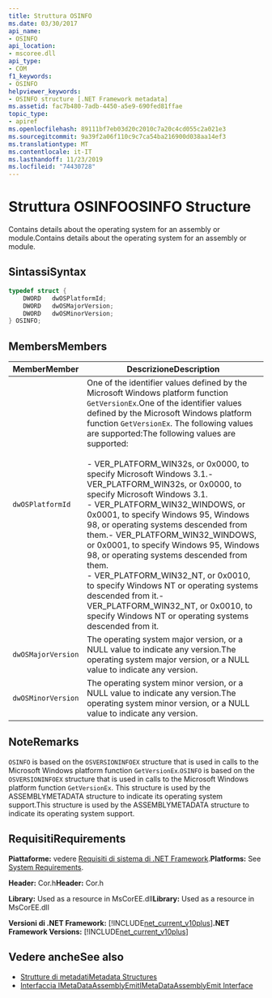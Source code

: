 ```yaml
---
title: Struttura OSINFO
ms.date: 03/30/2017
api_name:
- OSINFO
api_location:
- mscoree.dll
api_type:
- COM
f1_keywords:
- OSINFO
helpviewer_keywords:
- OSINFO structure [.NET Framework metadata]
ms.assetid: fac7b480-7adb-4450-a5e9-690fed81ffae
topic_type:
- apiref
ms.openlocfilehash: 89111bf7eb03d20c2010c7a20c4cd055c2a021e3
ms.sourcegitcommit: 9a39f2a06f110c9c7ca54ba216900d038aa14ef3
ms.translationtype: MT
ms.contentlocale: it-IT
ms.lasthandoff: 11/23/2019
ms.locfileid: "74430728"
---
```

# <a name="osinfo-structure"></a><span data-ttu-id="77c64-102">Struttura OSINFO</span><span class="sxs-lookup"><span data-stu-id="77c64-102">OSINFO Structure</span></span>
<span data-ttu-id="77c64-103">Contains details about the operating system for an assembly or module.</span><span class="sxs-lookup"><span data-stu-id="77c64-103">Contains details about the operating system for an assembly or module.</span></span>  
  
## <a name="syntax"></a><span data-ttu-id="77c64-104">Sintassi</span><span class="sxs-lookup"><span data-stu-id="77c64-104">Syntax</span></span>  
  
```cpp  
typedef struct {  
    DWORD   dwOSPlatformId;  
    DWORD   dwOSMajorVersion;   
    DWORD   dwOSMinorVersion;   
} OSINFO;  
```  
  
## <a name="members"></a><span data-ttu-id="77c64-105">Members</span><span class="sxs-lookup"><span data-stu-id="77c64-105">Members</span></span>  
  
|<span data-ttu-id="77c64-106">Member</span><span class="sxs-lookup"><span data-stu-id="77c64-106">Member</span></span>|<span data-ttu-id="77c64-107">Descrizione</span><span class="sxs-lookup"><span data-stu-id="77c64-107">Description</span></span>|  
|------------|-----------------|  
|`dwOSPlatformId`|<span data-ttu-id="77c64-108">One of the identifier values defined by the Microsoft Windows platform function `GetVersionEx`.</span><span class="sxs-lookup"><span data-stu-id="77c64-108">One of the identifier values defined by the Microsoft Windows platform function `GetVersionEx`.</span></span> <span data-ttu-id="77c64-109">The following values are supported:</span><span class="sxs-lookup"><span data-stu-id="77c64-109">The following values are supported:</span></span><br /><br /> <span data-ttu-id="77c64-110">-   VER_PLATFORM_WIN32s, or 0x0000, to specify Microsoft Windows 3.1.</span><span class="sxs-lookup"><span data-stu-id="77c64-110">-   VER_PLATFORM_WIN32s, or 0x0000, to specify Microsoft Windows 3.1.</span></span><br /><span data-ttu-id="77c64-111">-   VER_PLATFORM_WIN32_WINDOWS, or 0x0001, to specify Windows 95, Windows 98, or operating systems descended from them.</span><span class="sxs-lookup"><span data-stu-id="77c64-111">-   VER_PLATFORM_WIN32_WINDOWS, or 0x0001, to specify Windows 95, Windows 98, or operating systems descended from them.</span></span><br /><span data-ttu-id="77c64-112">-   VER_PLATFORM_WIN32_NT, or 0x0010, to specify Windows NT or operating systems descended from it.</span><span class="sxs-lookup"><span data-stu-id="77c64-112">-   VER_PLATFORM_WIN32_NT, or 0x0010, to specify Windows NT or operating systems descended from it.</span></span>|  
|`dwOSMajorVersion`|<span data-ttu-id="77c64-113">The operating system major version, or a NULL value to indicate any version.</span><span class="sxs-lookup"><span data-stu-id="77c64-113">The operating system major version, or a NULL value to indicate any version.</span></span>|  
|`dwOSMinorVersion`|<span data-ttu-id="77c64-114">The operating system minor version, or a NULL value to indicate any version.</span><span class="sxs-lookup"><span data-stu-id="77c64-114">The operating system minor version, or a NULL value to indicate any version.</span></span>|  
  
## <a name="remarks"></a><span data-ttu-id="77c64-115">Note</span><span class="sxs-lookup"><span data-stu-id="77c64-115">Remarks</span></span>  
 <span data-ttu-id="77c64-116">`OSINFO` is based on the `OSVERSIONINFOEX` structure that is used in calls to the Microsoft Windows platform function `GetVersionEx`.</span><span class="sxs-lookup"><span data-stu-id="77c64-116">`OSINFO` is based on the `OSVERSIONINFOEX` structure that is used in calls to the Microsoft Windows platform function `GetVersionEx`.</span></span> <span data-ttu-id="77c64-117">This structure is used by the ASSEMBLYMETADATA structure to indicate its operating system support.</span><span class="sxs-lookup"><span data-stu-id="77c64-117">This structure is used by the ASSEMBLYMETADATA structure to indicate its operating system support.</span></span>  
  
## <a name="requirements"></a><span data-ttu-id="77c64-118">Requisiti</span><span class="sxs-lookup"><span data-stu-id="77c64-118">Requirements</span></span>  
 <span data-ttu-id="77c64-119">**Piattaforme:** vedere [Requisiti di sistema di .NET Framework](../../../../docs/framework/get-started/system-requirements.md).</span><span class="sxs-lookup"><span data-stu-id="77c64-119">**Platforms:** See [System Requirements](../../../../docs/framework/get-started/system-requirements.md).</span></span>  
  
 <span data-ttu-id="77c64-120">**Header:** Cor.h</span><span class="sxs-lookup"><span data-stu-id="77c64-120">**Header:** Cor.h</span></span>  
  
 <span data-ttu-id="77c64-121">**Library:** Used as a resource in MsCorEE.dll</span><span class="sxs-lookup"><span data-stu-id="77c64-121">**Library:** Used as a resource in MsCorEE.dll</span></span>  
  
 <span data-ttu-id="77c64-122">**Versioni di .NET Framework:** [!INCLUDE[net_current_v10plus](../../../../includes/net-current-v10plus-md.md)]</span><span class="sxs-lookup"><span data-stu-id="77c64-122">**.NET Framework Versions:** [!INCLUDE[net_current_v10plus](../../../../includes/net-current-v10plus-md.md)]</span></span>  
  
## <a name="see-also"></a><span data-ttu-id="77c64-123">Vedere anche</span><span class="sxs-lookup"><span data-stu-id="77c64-123">See also</span></span>

- [<span data-ttu-id="77c64-124">Strutture di metadati</span><span class="sxs-lookup"><span data-stu-id="77c64-124">Metadata Structures</span></span>](../../../../docs/framework/unmanaged-api/metadata/metadata-structures.md)
- [<span data-ttu-id="77c64-125">Interfaccia IMetaDataAssemblyEmit</span><span class="sxs-lookup"><span data-stu-id="77c64-125">IMetaDataAssemblyEmit Interface</span></span>](../../../../docs/framework/unmanaged-api/metadata/imetadataassemblyemit-interface.md)
